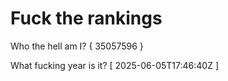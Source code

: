 # Fuck the rankings

Who the hell am I?
{ 35057596 }

What fucking year is it?
[ 2025-06-05T17:46:40Z ]
